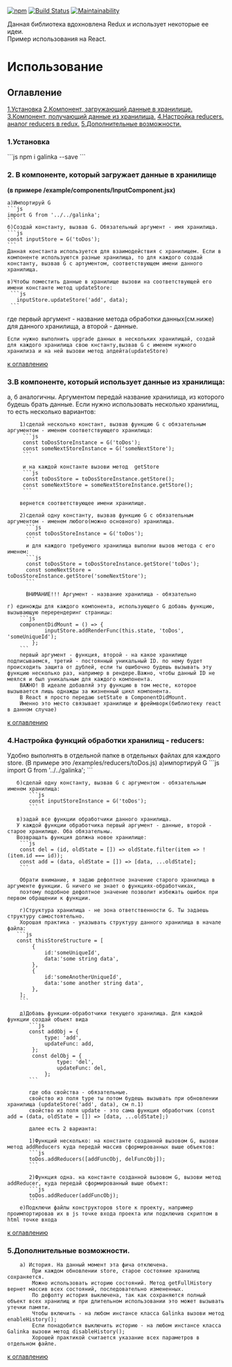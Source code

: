 [![npm][npm]][npm-url] 
[![Build Status][build-status]][build-status-url] 
[![Maintainability][maintainability]][maintainability-url] 
 
Данная библиотека вдохновлена Redux и использует некоторые ее идеи.  
Пример использования на React.  

<h1> Использование</h1> 
<h2 id="#contents">Оглавление</h2> 
<a href="#install">1.Установка</a>    
<a href="#driver">2.Компонент, загружающий данные в хранилище.</a>    
<a href="#driven">3.Компонент, получающий данные из хранилища.</a>  
<a href="#reducer">4.Настройка reducers. аналог reducers в redux.</a>  
<a href="#features">5.Дополнительные возможности.</a>  

  
<h3>1.Установка</h3>
```js
npm i galinka --save
``` 
<h3 id="driver">2. В компоненте, который загружает данные в хранилище</h3> 
<strong color="blue">(в примере /example/components/InputComponent.jsx)</strong>  


    а)Импортируй G  
    ```js
    import G from '../../galinka';
    ```
    б)Создай константу, вызвав G. Обязательный аргумент - имя хранилища.  
    ```js
    const inputStore = G('toDos');
    ``` 
    Данная константа используется для взаимодействия с хранилищем. Если в компоненте используются разные хранилища, то для каждого создай константу, вызвав G с артументом, соответствующем имени данного хранилища.  

    в)Чтобы поместить данные в хранилище вызови на соответствующей его имени константе метод updateStore:  
     ```js
       inputStore.updateStore('add', data);
     ```
   где первый аргумент - название метода обработки данных(см.ниже) для данного хранилища, а второй - данные.  

    Если нужно выполнить upgrade данных в нескольких хранилищай, создай для каждого хранилища свою кнстанту,вызвав G с именем нужного хранилиза и на ней вызови метод апдейта(updateStore)  

<a href="#contents">к оглавлению</a>  
<h3 id="driven">3.В компоненте, который использует данные из хранилища:</h3>  
    а, б аналогичны. Аргументом передай название хранилища, из которого будешь брать данные.
    Если нужно использовать несколько хранилищ, то есть несколько вариантов:  

        1)сделай несколько констант, вызвав функцию G c обязательным аргументом - именем соответствующего хранилища:  
         ```js
         const toDosStoreInstance = G('toDos');
         const someNextStoreInstance = G('someNextStore');
         ```  

         и на каждой константе вызови метод  getStore
         ```js
         const toDosStore = toDosStoreInstance.getStore();
         const someNextStore = someNextStoreInstance.getStore();
         ```  

        вернется соответствующее имени хранилище.   
          
        2)сделай одну константу, вызвав функцию G с обязательным аргументом - именем любого(можно основного) хранилища.  
          ```js
          const toDosStoreInstance = G('toDos');
          ```  
          и для каждого требуемого хранилища выполни вызов метода с его именем:  
          ```js
          const toDosStore = toDosStoreInstance.getStore('toDos');
          const someNextStore = toDosStoreInstance.getStore('someNextStore');
          ```   
          
          ВНИМАНИЕ!!! Аргумент - название хранилища - обязательно  

    г) единожды для каждого компонента, использующего G добавь функцию, вызывающую перерендеринг страницы:
        ```js
        componentDidMount = () => {
                inputStore.addRenderFunc(this.state, 'toDos', 'someUniqueId');
            };
        ```  
        первый аргумент - функция, второй - на какое хранилище подписываемся, третий - постоянный уникальный ID. по нему будет происходить защита от дублей, если ты ошибочно будешь вызывать эту функцию несколько раз, например в рендере.Важно, чтобы данный ID не меялся и был уникальным для каждого компонента.
        ВАЖНО! В идеале добавляй эту функцию в том месте, которое вызывается лишь однажды за жизненный цикл компонента.
        В React я просто передаю setState в ComponentDidMount.  
        Именно это место связывает хранилище и фреймворк(библиотеку react в данном случае)  

<a href="#contents">к оглавлению</a>
<h3 id="reducer">4.Настройка функций обработки хранилищ - reducers:</h3>  
       Удобно выполнять в отдельной папке в отдельных файлах для каждого store.  
       (В примере это /examples/reducers/toDos.js)  
       а)импортируй G  
           ```js
           import G from '../../galinka';
           ```

       б)сделай одну константу, вызвав G с аргументом - обязательным именем хранилища:    
           ```js
           const inputStoreInstance = G('toDos');
           ```  

       в)задай все функции обработчики данного хранилища.  
       У каждой функции обработчика первый аргумент - данные, второй - старое хранилище. Оба обязательны.  
       Возвращать функция должна новое хранилище:  
        ```js
        const del = (id, oldState = []) => oldState.filter(item => !(item.id === id));
        const add = (data, oldState = []) => [data, ...oldState];
        ```  

        Обрати внимание, я задаю дефолтное значение старого хранилища в аргументе функции. G ничего не знает о функциях-обработчиках,
        поэтому подобное дефолтное значение позволит избежать ошибок при первом обращении к функции.  

        г)Структура хранилища - не зона ответственности G. Ты задаешь структуру самостоятельно.  
        Хорошая практика - указывать структуру данного хранилища в начале файла:  
       ```js
       const thisStoreStructure = [
       		{
       			id:'someUniqueId',
       			data:'some string data',
       		},
       		{
       			id:'someAnotherUniqueId',
       			data:'some another string data',
       		},
       	];
       	```  

       	д)Добавь функции-обработчики текущего хранилища. Для каждой функции создай объект вида  
       	   ```js
       	   const addObj = {
           		type: 'add',
           		updateFunc: add,
           	};
           	const delObj = {
            		type: 'del',
            		updateFunc: del,
            	};
       	   ```  

       	   где оба свойства - обязательные.  
       	   свойство из поля type ты потом будешь вызывать при обновлении хранилища (updateStore('add', data), см п.1)  
       	   свойство из поля update - это сама функция обработчик (const add = (data, oldState = []) => [data, ...oldState];)  
       	   
       	   далее есть 2 варианта:  

       	   1)Функций несколько: на константе созданной вызовом G, вызови метод addReducers куда передай массив сформированных выше объектов:  
       	   ```js
       	   toDos.addReducers([addFuncObj, delFuncObj]);
       	   ```  

       	   2)Функция одна. на константе созданной вызовом G, вызови метод addReducer, куда передай сформированный выше объект:  
       	   ```js
       	   toDos.addReducer(addFuncObj);
       	   ```
       	е)Подключи файлы конструкторов store к проекту, например проимпортировав их в js точке входа проекта или подключив скриптом в html точке входа  
<a href="#contents">к оглавлению</a>
<h3 id="features">5.Дополнительные возможности.</h3>  

        а) История. На данный момент эта фича отключена.  
            При каждом обновлении store, старое состояние хранилищ сохраняется.   
            Можно использовать историю состояний. Метод getFullHistory вернет массив всех состояний, последовательно измененных.  
            По дефолту история выключена, так как сохраняются полный объект всех хранилищ и при длительном использовании это может вызывать утечки памяти.  
            Чтобы включить - на любом инстансе класса Galinka вызови метод enableHistory();  
            Если понадобится выключить историю - на любом инстансе класса Galinka вызови метод disableHistory();  
            Хорошей практикой считается указание всех параметров в отдельном файле.  
<a href="#contents">к оглавлению</a>


[npm]: https://img.shields.io/npm/v/galinka.svg
[npm-url]: https://www.npmjs.com/package/galinka
[build-status]: https://travis-ci.org/euhoo/galinka.svg?branch=master
[build-status-url]: https://travis-ci.org/euhoo/galinka
[maintainability]: https://api.codeclimate.com/v1/badges/f36f38ccabd9ea831096/maintainability
[maintainability-url]: https://codeclimate.com/github/euhoo/galinka/maintainability
       
       

